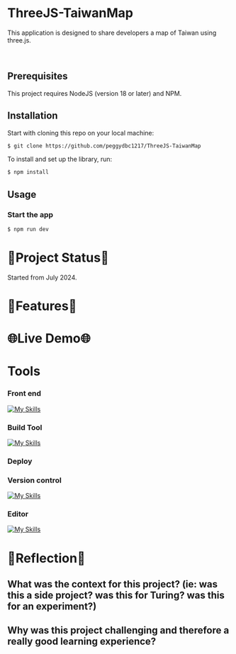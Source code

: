 # ThreeJS-TaiwanMap

This application is designed to share developers a map of Taiwan using three.js.

<br/>

## Prerequisites
This project requires NodeJS (version 18 or later) and NPM.

## Installation

Start with cloning this repo on your local machine:
```sh
$ git clone https://github.com/peggydbc1217/ThreeJS-TaiwanMap
```

To install and set up the library, run:
```sh
$ npm install 
```

## Usage

### Start the app

```sh
$ npm run dev
```


# 🚧Project Status🚧

Started from July 2024.

# 🌟Features🌟

# 🌐Live Demo🌐

# Tools

### Front end

[![My Skills](https://skillicons.dev/icons?i=ts,react,html,css)](https://skillicons.dev)<br/>

### Build Tool
[![My Skills](https://skillicons.dev/icons?i=vite)](https://skillicons.dev)</br>

### Deploy

### Version control
[![My Skills](https://skillicons.dev/icons?i=git,github)](https://skillicons.dev)</br>

### Editor
[![My Skills](https://skillicons.dev/icons?i=vscode)](https://skillicons.dev)</br>


# 🤔Reflection🤔

## What was the context for this project? (ie: was this a side project? was this for Turing? was this for an experiment?)

## Why was this project challenging and therefore a really good learning experience?

